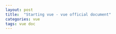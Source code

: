 ```yaml
---
layout: post 
title:  "Starting vue - vue official document"
categories: vue
tags: vue doc
---
```


